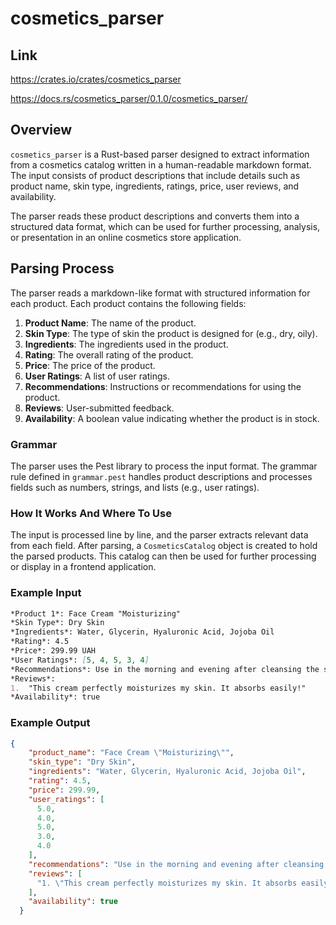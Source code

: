 # cosmetics_parser

## Link
https://crates.io/crates/cosmetics_parser

https://docs.rs/cosmetics_parser/0.1.0/cosmetics_parser/

## Overview
`cosmetics_parser` is a Rust-based parser designed to extract information from a cosmetics catalog written in a human-readable markdown format. The input consists of product descriptions that include details such as product name, skin type, ingredients, ratings, price, user reviews, and availability.

The parser reads these product descriptions and converts them into a structured data format, which can be used for further processing, analysis, or presentation in an online cosmetics store application.

## Parsing Process
The parser reads a markdown-like format with structured information for each product. Each product contains the following fields:

1. **Product Name**: The name of the product.
2. **Skin Type**: The type of skin the product is designed for (e.g., dry, oily).
3. **Ingredients**: The ingredients used in the product.
4. **Rating**: The overall rating of the product.
5. **Price**: The price of the product.
6. **User Ratings**: A list of user ratings.
7. **Recommendations**: Instructions or recommendations for using the product.
8. **Reviews**: User-submitted feedback.
9. **Availability**: A boolean value indicating whether the product is in stock.

### Grammar
The parser uses the Pest library to process the input format. The grammar rule defined in `grammar.pest` handles product descriptions and processes fields such as numbers, strings, and lists (e.g., user ratings).

### How It Works And Where To Use
The input is processed line by line, and the parser extracts relevant data from each field. After parsing, a `CosmeticsCatalog` object is created to hold the parsed products. This catalog can then be used for further processing or display in a frontend application.

### Example Input
```markdown
*Product 1*: Face Cream "Moisturizing"
*Skin Type*: Dry Skin
*Ingredients*: Water, Glycerin, Hyaluronic Acid, Jojoba Oil
*Rating*: 4.5
*Price*: 299.99 UAH
*User Ratings*: [5, 4, 5, 3, 4]
*Recommendations*: Use in the morning and evening after cleansing the skin. Suitable for sensitive skin.
*Reviews*:
1.	"This cream perfectly moisturizes my skin. It absorbs easily!"
*Availability*: true
```

### Example Output
```json
{
    "product_name": "Face Cream \"Moisturizing\"",
    "skin_type": "Dry Skin",
    "ingredients": "Water, Glycerin, Hyaluronic Acid, Jojoba Oil",
    "rating": 4.5,
    "price": 299.99,
    "user_ratings": [
      5.0,
      4.0,
      5.0,
      3.0,
      4.0
    ],
    "recommendations": "Use in the morning and evening after cleansing the skin. Suitable for sensitive skin.",
    "reviews": [
      "1. \"This cream perfectly moisturizes my skin. It absorbs easily!\""
    ],
    "availability": true
  }
```

